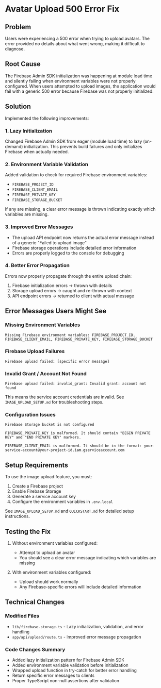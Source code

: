 # Avatar Upload 500 Error Fix

## Problem
Users were experiencing a 500 error when trying to upload avatars. The error provided no details about what went wrong, making it difficult to diagnose.

## Root Cause
The Firebase Admin SDK initialization was happening at module load time and silently failing when environment variables were not properly configured. When users attempted to upload images, the application would fail with a generic 500 error because Firebase was not properly initialized.

## Solution
Implemented the following improvements:

### 1. Lazy Initialization
Changed Firebase Admin SDK from eager (module load time) to lazy (on-demand) initialization. This prevents build failures and only initializes Firebase when actually needed.

### 2. Environment Variable Validation
Added validation to check for required Firebase environment variables:
- `FIREBASE_PROJECT_ID`
- `FIREBASE_CLIENT_EMAIL`
- `FIREBASE_PRIVATE_KEY`
- `FIREBASE_STORAGE_BUCKET`

If any are missing, a clear error message is thrown indicating exactly which variables are missing.

### 3. Improved Error Messages
- The upload API endpoint now returns the actual error message instead of a generic "Failed to upload image"
- Firebase storage operations include detailed error information
- Errors are properly logged to the console for debugging

### 4. Better Error Propagation
Errors now properly propagate through the entire upload chain:
1. Firebase initialization errors → thrown with details
2. Storage upload errors → caught and re-thrown with context
3. API endpoint errors → returned to client with actual message

## Error Messages Users Might See

### Missing Environment Variables
```
Missing Firebase environment variables: FIREBASE_PROJECT_ID, FIREBASE_CLIENT_EMAIL, FIREBASE_PRIVATE_KEY, FIREBASE_STORAGE_BUCKET
```

### Firebase Upload Failures
```
Firebase upload failed: [specific error message]
```

### Invalid Grant / Account Not Found
```
Firebase upload failed: invalid_grant: Invalid grant: account not found
```
This means the service account credentials are invalid. See `IMAGE_UPLOAD_SETUP.md` for troubleshooting steps.

### Configuration Issues
```
Firebase Storage bucket is not configured
```

```
FIREBASE_PRIVATE_KEY is malformed. It should contain "BEGIN PRIVATE KEY" and "END PRIVATE KEY" markers.
```

```
FIREBASE_CLIENT_EMAIL is malformed. It should be in the format: your-service-account@your-project-id.iam.gserviceaccount.com
```

## Setup Requirements
To use the image upload feature, you must:

1. Create a Firebase project
2. Enable Firebase Storage
3. Generate a service account key
4. Configure the environment variables in `.env.local`

See `IMAGE_UPLOAD_SETUP.md` and `QUICKSTART.md` for detailed setup instructions.

## Testing the Fix
1. Without environment variables configured:
   - Attempt to upload an avatar
   - You should see a clear error message indicating which variables are missing

2. With environment variables configured:
   - Upload should work normally
   - Any Firebase-specific errors will include detailed information

## Technical Changes

### Modified Files
- `lib/firebase-storage.ts` - Lazy initialization, validation, and error handling
- `app/api/upload/route.ts` - Improved error message propagation

### Code Changes Summary
- Added lazy initialization pattern for Firebase Admin SDK
- Added environment variable validation before initialization
- Wrapped upload function in try-catch for better error handling
- Return specific error messages to clients
- Proper TypeScript non-null assertions after validation
